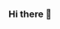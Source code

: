 ### Hi there 👋

<!--
**Selinsasmaz/Selinsasmaz** is a ✨ _special_ ✨ repository because its `README.md` (this file) appears on your GitHub profile.

Here are some ideas to get you started:

- 🔭 I’m currently working on front-end
- 🌱 I’m currently learning react
- 👯 I’m looking to collaborate on project
- 🤔 I’m looking for help with ...
- 💬 Ask me about anything
- 📫 How to reach me: selin_sasmaz@hotmail.com
- 😄 
- ⚡ Fun fact: html,css,bootstrap
-->
